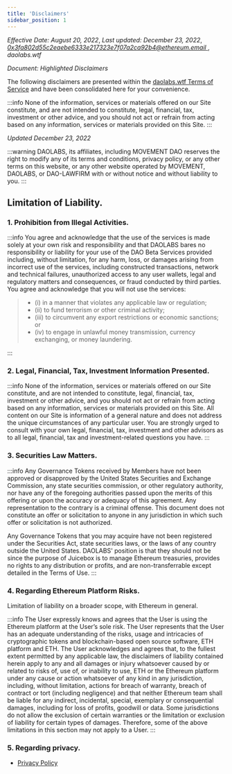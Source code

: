 ```yaml
---
title: 'Disclaimers'
sidebar_position: 1
---
```


_Effective Date: August 20, 2022_, _Last updated: December 23, 2022_,
_[0x3fa802d55c2eaebe6333e217323e7f07a2ca92b4@ethereum.email
](mailto:0x3fa802d55c2eaebe6333e217323e7f07a2ca92b4@ethereum.email)_, _daolabs.wtf_

_Document: Highlighted Disclaimers_

The following disclaimers are presented within the [daolabs.wtf Terms of Service](https://juicebox.wtf/terms-of-service) and have been consolidated here for your convenience.

:::info
None of the information, services or materials offered on our Site constitute, and are not intended to constitute, legal, financial, tax, investment or other advice, and you should not act or refrain from acting based on any information, services or materials provided on this Site.
:::

_Updated December 23, 2022_

:::warning
DAOLABS, its affiliates, including MOVEMENT DAO reserves the right to modify any of its terms and conditions, privacy policy, or any other terms on this website, or any other website operated by MOVEMENT, DAOLABS, or DAO-LAWFIRM with or without notice and without liability to you.
:::

## Limitation of Liability.

### 1. Prohibition from Illegal Activities.

:::info
You agree and acknowledge that the use of the services is made solely at your own risk and responsibility and that DAOLABS bares no responsibility or liability for your use of the DAO Beta Services provided including, without limitation, for any harm, loss, or damages arising from incorrect use of the services, including constructed transactions, network and technical failures, unauthorized access to any user wallets, legal and regulatory matters and consequences, or fraud conducted by third parties. You agree and acknowledge that you will not use the services:

> - (i) in a manner that violates any applicable law or regulation;
> - (ii) to fund terrorism or other criminal activity;
> - (iii) to circumvent any export restrictions or economic sanctions; or
> - (iv) to engage in unlawful money transmission, currency exchanging, or money laundering.

:::

### 2. Legal, Financial, Tax, Investment Information Presented.

:::info
None of the information, services or materials offered on our Site constitute, and are not intended to constitute, legal, financial, tax, investment or other advice, and you should not act or refrain from acting based on any information, services or materials provided on this Site. All content on our Site is information of a general nature and does not address the unique circumstances of any particular user. You are strongly urged to consult with your own legal, financial, tax, investment and other advisors as to all legal, financial, tax and investment-related questions you have.
:::

### 3. Securities Law Matters.

:::info
Any Governance Tokens received by Members have not been approved or disapproved by the United States Securities and Exchange Commission, any state securities commission, or other regulatory authority, nor have any of the foregoing authorities passed upon the merits of this offering or upon the accuracy or adequacy of this agreement. Any representation to the contrary is a criminal offense. This document does not constitute an offer or solicitation to anyone in any jurisdiction in which such offer or solicitation is not authorized.

Any Governance Tokens that you may acquire have not been registered under the Securities Act, state securities laws, or the laws of any country outside the United States. DAOLABS' position is that they should not be since the purpose of Juicebox is to manage Ethereum treasuries, provides no rights to any distribution or profits, and are non-transferrable except detailed in the Terms of Use.
:::

### 4. Regarding Ethereum Platform Risks.

Limitation of liability on a broader scope, with Ethereum in general.

:::info
The User expressly knows and agrees that the User is using the Ethereum platform at the User’s sole risk. The User represents that the User has an adequate understanding of the risks, usage and intricacies of cryptographic tokens and blockchain-based open source software, ETH platform and ETH. The User acknowledges and agrees that, to the fullest extent permitted by any applicable law, the disclaimers of liability contained herein apply to any and all damages or injury whatsoever caused by or related to risks of, use of, or inability to use, ETH or the Ethereum platform under any cause or action whatsoever of any kind in any jurisdiction, including, without limitation, actions for breach of warranty, breach of contract or tort (including negligence) and that neither Ethereum team shall be liable for any indirect, incidental, special, exemplary or consequential damages, including for loss of profits, goodwill or data. Some jurisdictions do not allow the exclusion of certain warranties or the limitation or exclusion of liability for certain types of damages. Therefore, some of the above limitations in this section may not apply to a User.
:::

### 5. Regarding privacy.

- [Privacy Policy](/legal/legal-templates/tos/privacy-policy)
